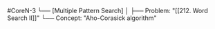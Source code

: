#CoreN-3
└── [Multiple Pattern Search]
    │
    ├── Problem: "[[212. Word Search II]]"
    └── Concept: "Aho-Corasick algorithm"